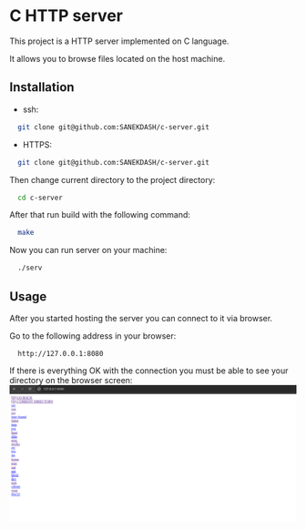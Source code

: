  # C HTTP server
This project is a HTTP server implemented on C language.

It allows you to browse files located on the host machine.

## Installation 
- ssh:
```bash
  git clone git@github.com:SANEKDASH/c-server.git
```
- HTTPS:
```bash
  git clone git@github.com:SANEKDASH/c-server.git
```
Then change current directory to the project directory:
```bash
  cd c-server  
```
After that run build with the following command:  
```bash
  make  
```
Now you can run server on your machine:
```bash
  ./serv
```
## Usage
After you started hosting the server you can connect to it via browser.

Go to the following address in your browser:
```
  http://127.0.0.1:8080
``` 
If there is everything OK with the connection you must be able to see your directory on the browser screen:
![alt text](img/serv.png) 